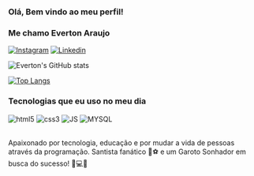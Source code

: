 ### Olá, Bem vindo ao meu perfil!
### Me chamo Everton Araujo

[![Instagram](https://img.shields.io/badge/Instagram-E4405F?style=for-the-badge&logo=instagram&logoColor=white)](https://www.instagram.com/tom_araujo03/)
[![Linkedin](https://img.shields.io/badge/LinkedIn-0077B5?style=for-the-badge&logo=linkedin&logoColor=white)](https://www.linkedin.com/in/everton-araujo-8828941a4/)

![Everton's GitHub stats](https://github-readme-stats.vercel.app/api?username=EvertonSPTECH&show_icons=true&theme=merko)

[![Top Langs](https://github-readme-stats.vercel.app/api/top-langs/?username=EvertonSPTECH&layout=compact)](https://github.com/EvertonSPTECH/github-readme-stats)

### Tecnologias que eu uso no meu dia

<div style="display: inline_block">
    <img align="center" src="https://img.shields.io/badge/HTML5-E34F26?style=for-the-badge&logo=html5&logoColor=white" alt="html5">
    <img align="center" src="https://img.shields.io/badge/CSS3-1572B6?style=for-the-badge&logo=css3&logoColor=white" alt="css3">
    <img align="center" src="https://img.shields.io/badge/JavaScript-323330?style=for-the-badge&logo=javascript&logoColor=F7DF1E" alt="JS">
    <img align="center" src="https://img.shields.io/badge/MySQL-00000F?style=for-the-badge&logo=mysql&logoColor=white" alt="MYSQL">
</div><br>

Apaixonado por tecnologia, educação e por mudar a vida de pessoas através da programação. Santista fanático 🐋⚽ e um Garoto Sonhador em busca do sucesso! 🚀💻✅
